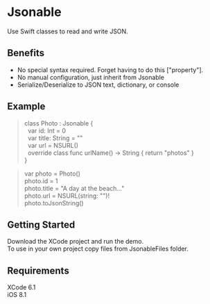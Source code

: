 
Jsonable
==
Use Swift classes to read and write JSON.

Benefits
-
- No special syntax required.  Forget having to do this ["property"].
- No manual configuration, just inherit from Jsonable
- Serialize/Deserialize to JSON text, dictionary, or console

Example
-
> class Photo : Jsonable {      
> &nbsp;&nbsp;var id: Int = 0  
> &nbsp;&nbsp;var title: String = ""  
> &nbsp;&nbsp;var url = NSURL()  
> &nbsp;&nbsp;override class func urlName() -> String { return "photos" }  
}  

> var photo = Photo()  
> photo.id = 1  
> photo.title = "A day at the beach..."  
> photo.url = NSURL(string: "")!  
> photo.toJsonString()  

Getting Started
-
Download the XCode project and run the demo.  
To use in your own project copy files from JsonableFiles folder.  

Requirements
-
XCode 6.1   
iOS 8.1  